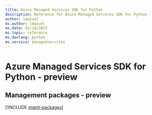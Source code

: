 ```yaml
---
title: Azure Managed Services SDK for Python
description: Reference for Azure Managed Services SDK for Python
author: lmazuel
ms.author: lmazuel
ms.data: 03/14/2023
ms.topic: reference
ms.devlang: python
ms.service: managedservices
---
```

# Azure Managed Services SDK for Python - preview

## Management packages - preview
[!INCLUDE [mgmt-packages](managed-services-mgmt-index.md)]
